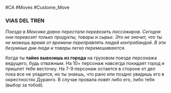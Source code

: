 #CA #Moves #Custome_Move

### VIAS DEL TREN
*Поезда в Мексике давно перестали перевозить пассажиров. Сегодня они перевозят только продукты, товары и сырье. Это не значит, что ты не можешь время от времени переправлять людей контрабандой. В эти безумные дни люди и товары легко перемешиваются.*

Когда ты **тайно вывозишь из города** на грузовом поезде персонажа ведущего, будь отважным. На 10+ персонаж навсегда покидает город и пришлет тебе весточку. На 7-9 персонаж остается в стороне от дел пока все не уладится, но ты знаешь, что рано или поздно увидишь его в окрестностях Дуранго. В случае провала ловят либо его, либо тебя (выбор за тобой).